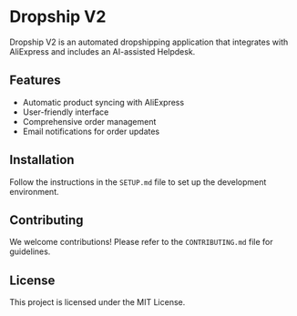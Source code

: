 # Dropship V2

Dropship V2 is an automated dropshipping application that integrates with AliExpress and includes an AI-assisted Helpdesk.

## Features

- Automatic product syncing with AliExpress
- User-friendly interface
- Comprehensive order management
- Email notifications for order updates

## Installation

Follow the instructions in the `SETUP.md` file to set up the development environment.

## Contributing

We welcome contributions! Please refer to the `CONTRIBUTING.md` file for guidelines.

## License

This project is licensed under the MIT License.
